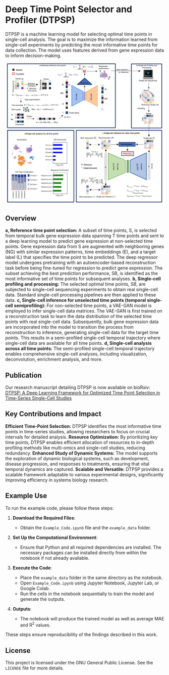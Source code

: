# Deep Time Point Selector and Profiler (DTPSP)
DTPSP is a machine learning model for selecting optimal time points in single-cell analysis. The goal is to maximize the information learned from single-cell experiments by predicting the most informative time points for data collection. The model uses features derived from gene expression data to inform decision-making.

![Alt text](fig1_GitHub.png)

## Overview
**a, Reference time point selection:** A subset of time points, S, is selected from temporal bulk gene expression data spanning T time points and sent to a deep learning model to predict gene expression at non-selected time points. Gene expression data from S are augmented with neighboring genes (NG) with similar expression patterns, time embeddings (E), and a target label (L) that specifies the time point to be predicted. The deep regressor model undergoes pretraining with an autoencoder-based reconstruction task before being fine-tuned for regression to predict gene expression. The subset achieving the best prediction performance, SB, is identified as the most informative set of time points for subsequent analyses. **b, Single-cell profiling and processing:** The selected optimal time points, SB, are subjected to single-cell sequencing experiments to obtain real single-cell data. Standard single-cell processing pipelines are then applied to these data. **c, Single-cell inference for unselected time points (temporal single-cell semiprofiling):** For non-selected time points, a VAE-GAN model is employed to infer single-cell data matrices. The VAE-GAN is first trained on a reconstruction task to learn the data distribution of the selected time points with real single-cell data. Subsequently, bulk gene expression data are incorporated into the model to transition the process from reconstruction to inference, generating single-cell data for the target time points. This results in a semi-profiled single-cell temporal trajectory where single-cell data are available for all time points. **d, Single-cell analysis across all time points:** The semi-profiled single-cell temporal trajectory enables comprehensive single-cell analyses, including visualization, deconvolution, enrichment analysis, and more.

## Publication
Our research manuscript detailing DTPSP is now available on bioRxiv: [DTPSP: A Deep Learning Framework for Optimized Time Point Selection in Time-Series Single-Cell Studies](https://www.biorxiv.org/content/10.1101/2024.12.18.629276v1)

## Key Contributions and Impact
**Efficient Time-Point Selection:** DTPSP identifies the most informative time points in time-series studies, allowing researchers to focus on crucial intervals for detailed analysis.
**Resource Optimization:** By prioritizing key time points, DTPSP enables efficient allocation of resources to in-depth profiling methods like multi-omics and single-cell studies, reducing redundancy.
**Enhanced Study of Dynamic Systems:** The model supports the exploration of dynamic biological systems, such as development, disease progression, and responses to treatments, ensuring that vital temporal dynamics are captured.
**Scalable and Versatile:** DTPSP provides a scalable framework adaptable to various experimental designs, significantly improving efficiency in systems biology research.

## Example Use
To run the example code, please follow these steps:

1. **Download the Required Files**:  
   - Obtain the `Example_Code.ipynb` file and the `example_data` folder.

2. **Set Up the Computational Environment**:  
   - Ensure that Python and all required dependencies are installed. The necessary packages can be installed directly from within the notebook if not already available.

3. **Execute the Code**:  
   - Place the `example_data` folder in the same directory as the notebook.  
   - Open `Example_Code.ipynb` using Jupyter Notebook, Jupyter Lab, or Google Colab.  
   - Run the cells in the notebook sequentially to train the model and generate the outputs.

4. **Outputs**:  
   - The notebook will produce the trained model as well as average MAE and R<sup>2</sup> values.

These steps ensure reproducibility of the findings described in this work.

## License
This project is licensed under the GNU General Public License. See the `LICENSE` file for more details.
